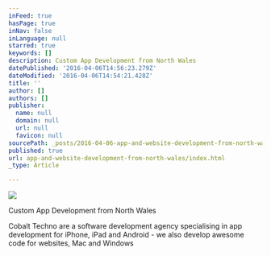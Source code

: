 ```yaml
---
inFeed: true
hasPage: true
inNav: false
inLanguage: null
starred: true
keywords: []
description: Custom App Development from North Wales
datePublished: '2016-04-06T14:56:23.279Z'
dateModified: '2016-04-06T14:54:21.428Z'
title: ''
author: []
authors: []
publisher:
  name: null
  domain: null
  url: null
  favicon: null
sourcePath: _posts/2016-04-06-app-and-website-development-from-north-wales.md
published: true
url: app-and-website-development-from-north-wales/index.html
_type: Article

---
```

![](https://the-grid-user-content.s3-us-west-2.amazonaws.com/1d9973c7-bc6a-4015-aa3a-918930c2b52d.png)

Custom App Development from North Wales

Cobalt Techno are a software development agency specialising in app development for iPhone, iPad and Android - we also develop awesome code for websites, Mac and Windows